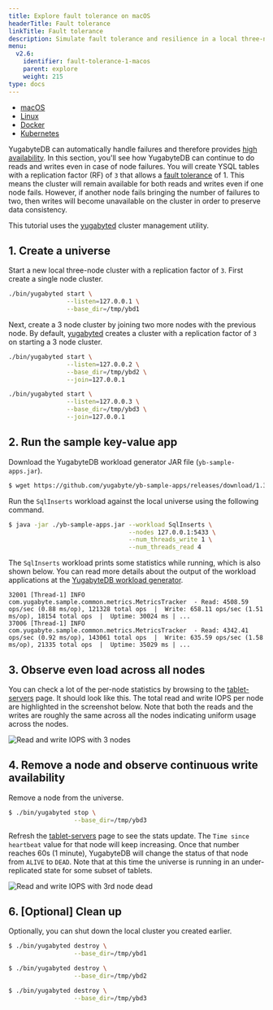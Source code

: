 ```yaml
---
title: Explore fault tolerance on macOS
headerTitle: Fault tolerance
linkTitle: Fault tolerance
description: Simulate fault tolerance and resilience in a local three-node YugabyteDB cluster on macOS.
menu:
  v2.6:
    identifier: fault-tolerance-1-macos
    parent: explore
    weight: 215
type: docs
---
```


<ul class="nav nav-tabs-alt nav-tabs-yb">

  <li >
    <a href="/preview/explore/fault-tolerance/macos" class="nav-link active">
      <i class="fa-brands fa-apple" aria-hidden="true"></i>
      macOS
    </a>
  </li>

  <li >
    <a href="/preview/explore/fault-tolerance/linux" class="nav-link">
      <i class="fa-brands fa-linux" aria-hidden="true"></i>
      Linux
    </a>
  </li>

  <li >
    <a href="/preview/explore/fault-tolerance/docker" class="nav-link">
      <i class="fa-brands fa-docker" aria-hidden="true"></i>
      Docker
    </a>
  </li>

  <li >
    <a href="/preview/explore/fault-tolerance-kubernetes" class="nav-link">
      <i class="fa-solid fa-cubes" aria-hidden="true"></i>
      Kubernetes
    </a>
  </li>

</ul>

YugabyteDB can automatically handle failures and therefore provides [high availability](../../../architecture/core-functions/high-availability/). In this section, you'll see how YugabyteDB can continue to do reads and writes even in case of node failures. You will create YSQL tables with a replication factor (RF) of `3` that allows a [fault tolerance](../../../architecture/docdb-replication/replication/) of 1. This means the cluster will remain available for both reads and writes even if one node fails. However, if another node fails bringing the number of failures to two, then writes will become unavailable on the cluster in order to preserve data consistency.

This tutorial uses the [yugabyted](../../../reference/configuration/yugabyted) cluster management utility.

## 1. Create a universe

Start a new local three-node cluster with a replication factor of `3`. First create a single node cluster.

```sh
./bin/yugabyted start \
                --listen=127.0.0.1 \
                --base_dir=/tmp/ybd1
```

Next, create a 3 node cluster by joining two more nodes with the previous node. By default, [yugabyted](../../../reference/configuration/yugabyted) creates a cluster with a replication factor of `3` on starting a 3 node cluster.

```sh
./bin/yugabyted start \
                --listen=127.0.0.2 \
                --base_dir=/tmp/ybd2 \
                --join=127.0.0.1
```

```sh
./bin/yugabyted start \
                --listen=127.0.0.3 \
                --base_dir=/tmp/ybd3 \
                --join=127.0.0.1
```

## 2. Run the sample key-value app

Download the YugabyteDB workload generator JAR file (`yb-sample-apps.jar`).

```sh
$ wget https://github.com/yugabyte/yb-sample-apps/releases/download/1.3.9/yb-sample-apps.jar?raw=true -O yb-sample-apps.jar
```

Run the `SqlInserts` workload against the local universe using the following command.

```sh
$ java -jar ./yb-sample-apps.jar --workload SqlInserts \
                                 --nodes 127.0.0.1:5433 \
                                 --num_threads_write 1 \
                                 --num_threads_read 4
```

The `SqlInserts` workload prints some statistics while running, which is also shown below. You can read more details about the output of the workload applications at the [YugabyteDB workload generator](https://github.com/yugabyte/yb-sample-apps).

```output
32001 [Thread-1] INFO com.yugabyte.sample.common.metrics.MetricsTracker  - Read: 4508.59 ops/sec (0.88 ms/op), 121328 total ops  |  Write: 658.11 ops/sec (1.51 ms/op), 18154 total ops  |  Uptime: 30024 ms | ...
37006 [Thread-1] INFO com.yugabyte.sample.common.metrics.MetricsTracker  - Read: 4342.41 ops/sec (0.92 ms/op), 143061 total ops  |  Write: 635.59 ops/sec (1.58 ms/op), 21335 total ops  |  Uptime: 35029 ms | ...
```

## 3. Observe even load across all nodes

You can check a lot of the per-node statistics by browsing to the <a href='http://127.0.0.1:7000/tablet-servers' target="_blank">tablet-servers</a> page. It should look like this. The total read and write IOPS per node are highlighted in the screenshot below. Note that both the reads and the writes are roughly the same across all the nodes indicating uniform usage across the nodes.

![Read and write IOPS with 3 nodes](/images/ce/fault-tolerance_evenly_distributed.png)

## 4. Remove a node and observe continuous write availability

Remove a node from the universe.

```sh
$ ./bin/yugabyted stop \
                  --base_dir=/tmp/ybd3
```

Refresh the <a href='http://127.0.0.1:7000/tablet-servers' target="_blank">tablet-servers</a> page to see the stats update. The `Time since heartbeat` value for that node will keep increasing. Once that number reaches 60s (1 minute), YugabyteDB will change the status of that node from `ALIVE` to `DEAD`. Note that at this time the universe is running in an under-replicated state for some subset of tablets.

![Read and write IOPS with 3rd node dead](/images/ce/fault_tolerance_dead_node.png)

## 6. [Optional] Clean up

Optionally, you can shut down the local cluster you created earlier.

```sh
$ ./bin/yugabyted destroy \
                  --base_dir=/tmp/ybd1
```

```sh
$ ./bin/yugabyted destroy \
                  --base_dir=/tmp/ybd2
```

```sh
$ ./bin/yugabyted destroy \
                  --base_dir=/tmp/ybd3
```
